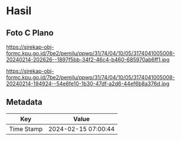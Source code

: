 # Hasil

## Foto C Plano

https://sirekap-obj-formc.kpu.go.id/7be2/pemilu/ppwp/31/74/04/10/05/3174041005008-20240214-202626--1897f5bb-34f2-46c4-b460-685970ab6ff1.jpg

https://sirekap-obj-formc.kpu.go.id/7be2/pemilu/ppwp/31/74/04/10/05/3174041005008-20240214-194924--54e6fe10-1b30-47df-a2d6-44ef6b8a376d.jpg


## Metadata

| Key        | Value               |
| ---------- | ------------------- |
| Time Stamp | 2024-02-15 07:00:44 |



